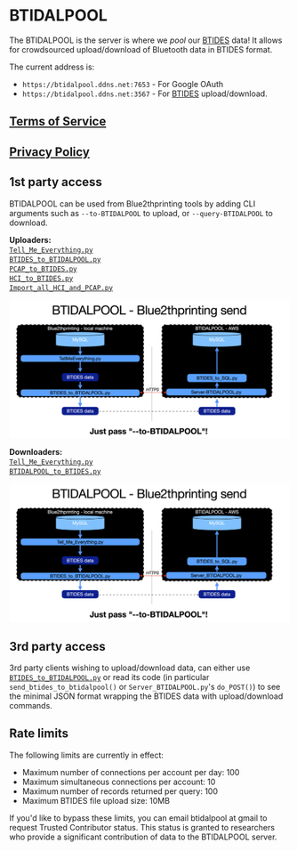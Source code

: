 # BTIDALPOOL

The BTIDALPOOL is the server is where we *pool* our [BTIDES](https://github.com/darkmentorllc/BTIDES_Schema) data! It allows for crowdsourced upload/download of Bluetooth data in BTIDES format.

The current address is:  
 - `https://btidalpool.ddns.net:7653` - For Google OAuth  
 - `https://btidalpool.ddns.net:3567` - For [BTIDES](https://github.com/darkmentorllc/BTIDES_Schema) upload/download.

## [Terms of Service](https://btidalpool.ddns.net:7653/tos)

## [Privacy Policy](https://btidalpool.ddns.net:7653/privacy)

## 1st party access

BTIDALPOOL can be used from Blue2thprinting tools by adding CLI arguments such as `--to-BTIDALPOOL` to upload, or `--query-BTIDALPOOL` to download.

**Uploaders:**  
[`Tell_Me_Everything.py`]()  
[`BTIDES_to_BTIDALPOOL.py`]()  
[`PCAP_to_BTIDES.py`]()  
[`HCI_to_BTIDES.py`]()  
[`Import_all_HCI_and_PCAP.py`]()  

![](./img/BTIDES_Upload.png)

**Downloaders:**  
[`Tell_Me_Everything.py`]()  
[`BTIDALPOOL_to_BTIDES.py`]()  

![](./img/BTIDES_Download.png)


## 3rd party access

3rd party clients wishing to upload/download data, can either use [`BTIDES_to_BTIDALPOOL.py`]() or read its code (in particular `send_btides_to_btidalpool()` or `Server_BTIDALPOOL.py`'s `do_POST()`) to see the minimal JSON format wrapping the BTIDES data with upload/download commands.

## Rate limits

The following limits are currently in effect:  
 * Maximum number of connections per account per day: 100  
 * Maximum simultaneous connections per account: 10  
 * Maximum number of records returned per query: 100  
 * Maximum BTIDES file upload size: 10MB  

If you'd like to bypass these limits, you can email btidalpool at gmail to request Trusted Contributor status. This status is granted to researchers who provide a significant contribution of data to the BTIDALPOOL server.

